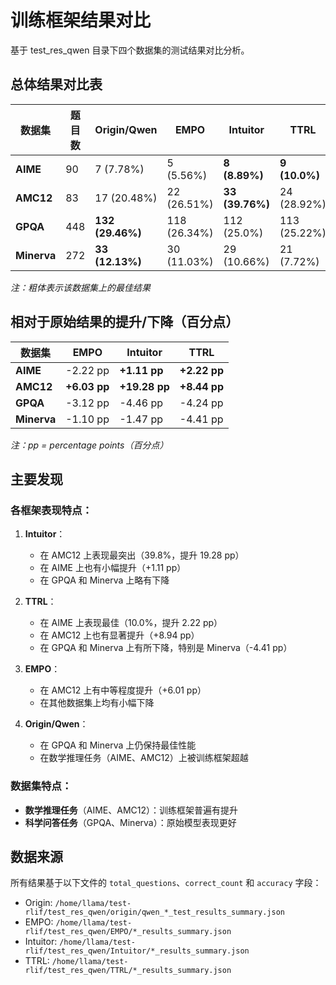 # 训练框架结果对比

基于 test_res_qwen 目录下四个数据集的测试结果对比分析。

## 总体结果对比表

| 数据集 | 题目数 | Origin/Qwen | EMPO | Intuitor | TTRL |
|--------|--------|-------------|------|----------|------|
| **AIME** | 90 | 7 (7.78%) | 5 (5.56%) | **8 (8.89%)** | **9 (10.0%)** |
| **AMC12** | 83 | 17 (20.48%) | 22 (26.51%) | **33 (39.76%)** | 24 (28.92%) |
| **GPQA** | 448 | **132 (29.46%)** | 118 (26.34%) | 112 (25.0%) | 113 (25.22%) |
| **Minerva** | 272 | **33 (12.13%)** | 30 (11.03%) | 29 (10.66%) | 21 (7.72%) |

*注：粗体表示该数据集上的最佳结果*

## 相对于原始结果的提升/下降（百分点）

| 数据集 | EMPO | Intuitor | TTRL |
|--------|------|----------|------|
| **AIME** | -2.22 pp | **+1.11 pp** | **+2.22 pp** |
| **AMC12** | **+6.03 pp** | **+19.28 pp** | **+8.44 pp** |
| **GPQA** | -3.12 pp | -4.46 pp | -4.24 pp |
| **Minerva** | -1.10 pp | -1.47 pp | -4.41 pp |

*注：pp = percentage points（百分点）*

## 主要发现

### 各框架表现特点：

1. **Intuitor**：
   - 在 AMC12 上表现最突出（39.8%，提升 19.28 pp）
   - 在 AIME 上也有小幅提升（+1.11 pp）
   - 在 GPQA 和 Minerva 上略有下降

2. **TTRL**：
   - 在 AIME 上表现最佳（10.0%，提升 2.22 pp）
   - 在 AMC12 上也有显著提升（+8.94 pp）
   - 在 GPQA 和 Minerva 上有所下降，特别是 Minerva（-4.41 pp）

3. **EMPO**：
   - 在 AMC12 上有中等程度提升（+6.01 pp）
   - 在其他数据集上均有小幅下降

4. **Origin/Qwen**：
   - 在 GPQA 和 Minerva 上仍保持最佳性能
   - 在数学推理任务（AIME、AMC12）上被训练框架超越

### 数据集特点：

- **数学推理任务**（AIME、AMC12）：训练框架普遍有提升
- **科学问答任务**（GPQA、Minerva）：原始模型表现更好

## 数据来源

所有结果基于以下文件的 `total_questions`、`correct_count` 和 `accuracy` 字段：

- Origin: `/home/llama/test-rlif/test_res_qwen/origin/qwen_*_test_results_summary.json`
- EMPO: `/home/llama/test-rlif/test_res_qwen/EMPO/*_results_summary.json`
- Intuitor: `/home/llama/test-rlif/test_res_qwen/Intuitor/*_results_summary.json`
- TTRL: `/home/llama/test-rlif/test_res_qwen/TTRL/*_results_summary.json`